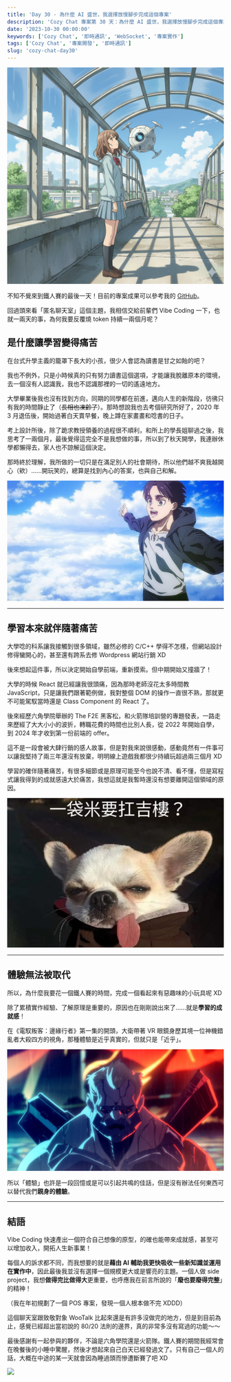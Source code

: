 ```yaml
---
title: 'Day 30 - 為什麼 AI 盛世，我選擇放慢腳步完成這個專案'
description: 'Cozy Chat 專案第 30 天：為什麼 AI 盛世，我選擇放慢腳步完成這個專案'
date: '2023-10-30 00:00:00'
keywords: ['Cozy Chat', '即時通訊', 'WebSocket', '專案實作']
tags: ['Cozy Chat', '專案開發', '即時通訊']
slug: 'cozy-chat-day30'
---
```


![gh](https://raw.githubusercontent.com/penspulse326/penspulse326.github.io/images/17592868850007pnglb.png)

不知不覺來到鐵人賽的最後一天！目前的專案成果可以參考我的 [GitHub](https://github.com/penspulse326/cozy-chat)。

回過頭來看「匿名聊天室」這個主題，我相信交給前輩們 Vibe Coding 一下，也就一兩天的事，為何我要反覆燒 token 持續一兩個月呢？

## 是什麼讓學習變得痛苦

在台式升學主義的籠罩下長大的小孩，很少人會認為讀書是甘之如飴的吧？

我也不例外，只是小時候真的只有努力讀書這個選項，才能讓我脫離原本的環境，去一個沒有人認識我，我也不認識那裡的一切的遙遠地方。

大學畢業後我也沒有找到方向，同期的同學都在前進，邁向人生的新階段，彷彿只有我的時間靜止了（~~長相也凍齡了~~）。那時想說我也去考個研究所好了，2020 年 3 月退伍後，開始過著白天賣早餐，晚上蹲在家畫畫和唸書的日子。

考上設計所後，除了跪求教授領養的過程很不順利，和所上的學長姐聊過之後，我思考了一兩個月，最後覺得這完全不是我想做的事，所以到了秋天開學，我連辦休學都懶得去，家人也不諒解這個決定。

那時終於理解，我所做的一切只是在滿足別人的社會期待，所以他們越不爽我越開心（欸）......開玩笑的，總算是找到內心的答案，也與自己和解。

![gh](https://raw.githubusercontent.com/penspulse326/penspulse326.github.io/images/1759286665000dq5cva.png)

---

## 學習本來就伴隨著痛苦

大學唸的科系讓我接觸到很多領域，雖然必修的 C/C++ 學得不怎樣，但網站設計修得蠻開心的，甚至還有跨系去修 Wordpress 網站行銷 XD

後來想起這件事，所以決定開始自學前端，重新摸索。但中期開始又撞牆了！

大學的時候 React 就已經讓我很頭痛，因為那時老師沒花太多時間教 JavaScript，只是讓我們跟著範例做，我對整個 DOM 的操作一直很不熟，那就更不可能駕馭當時還是 Class Component 的 React 了。

後來經歷六角學院舉辦的 The F2E 黑客松，和火箭隊培訓營的專題發表，一路走來歷經了大大小小的波折，轉職花費的時間也比別人長，從 2022 年開始自學，到 2024 年才收到第一份前端的 offer。

這不是一段會被大肆行銷的感人故事，但是對我來說很感動，感動竟然有一件事可以讓我堅持了兩三年還沒有放棄，明明線上遊戲我都很少持續玩超過兩三個月 XD

學習的確伴隨著痛苦，有很多細節或是原理可能至今也說不清、看不懂，但是寫程式讓我得到的成就感遠大於痛苦，我想這就是我暫時還沒有想要離開這個領域的原因。

![gh](https://raw.githubusercontent.com/penspulse326/penspulse326.github.io/images/1759286702000rcxyos.png)

---

## 體驗無法被取代

所以，為什麼我要花一個鐵人賽的時間，完成一個看起來有惡趣味的小玩具呢 XD

除了累積實作經驗、了解原理是重要的，原因也在剛剛說出來了......就是**學習的成就感**！

在《電馭叛客：邊緣行者》第一集的開頭，大衛帶著 VR 眼鏡身歷其境一位神機錯亂者大殺四方的視角，那種體驗是近乎真實的，但就只是「近乎」。

![gh](https://raw.githubusercontent.com/penspulse326/penspulse326.github.io/images/1759286510000fdl95h.png)

所以「體驗」也許是一段回憶或是可以引起共鳴的佳話，但是沒有辦法任何東西可以替代我們**親身的體驗**。

---

## 結語

Vibe Coding 快速產出一個符合自己想像的原型，的確也能帶來成就感，甚至可以增加收入，開拓人生新事業！

每個人的訴求都不同，而我想要的就是**藉由 AI 輔助我更快吸收一些新知識並運用在實作中**，因此最後我並沒有選擇一個規模更大或是響亮的主題。一個人做 side project，我想**做得完比做得大**更重要，也呼應我在前言所說的「**廢也要廢得完整**」的精神！

（我在年初規劃了一個 POS 專案，發現一個人根本做不完 XDDD）

這個聊天室跟致敬對象 WooTalk 比起來還是有許多沒做完的地方，但是到目前為止，感覺已經超出當初說的 80/20 法則的邊界，真的非常多沒有寫過的功能～～

最後感謝有一起參與的夥伴，不論是六角學院還是火箭隊。鐵人賽的期間我經常會在晚餐後的小睡中驚醒，然後才想起來自己白天已經發過文了。只有自己一個人的話，大概在中途的某一天就會因為睡過頭而慘遭斷賽了吧 XD

![](https://raw.githubusercontent.com/penspulse326/penspulse326.github.io/refs/heads/images/1-pk_t.gif)
